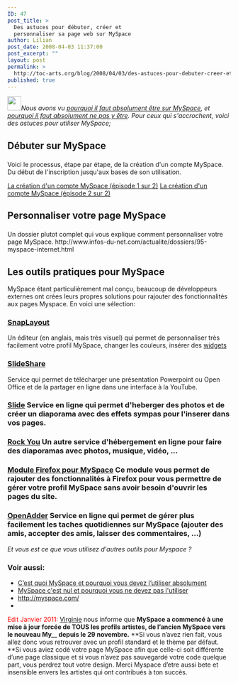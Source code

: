 ```yaml
---
ID: 47
post_title: >
  Des astuces pour débuter, créer et
  personnaliser sa page web sur MySpace
author: Lilian
post_date: 2008-04-03 11:37:00
post_excerpt: ""
layout: post
permalink: >
  http://toc-arts.org/blog/2008/04/03/des-astuces-pour-debuter-creer-et-personnaliser-sa-page-web-sur-myspace/
published: true
---
```

*[<img class="alignleft size-full wp-image-9088" title="MySpace" src="http://toc-arts.org/blog/wp-content/uploads/2009/08/MySpace.png" alt="" width="31" height="32" />][1]Nous avons vu [pourquoi il faut absolument être sur MySpace][2], et [pourquoi il faut absolument ne pas y être][3]. Pour ceux qui s'accrochent, voici des astuces pour utiliser MySpace;* <h2 class="western">
  Débuter sur MySpace
</h2> Voici le processus, étape par étape, de la création d'un compte MySpace. Du début de l'inscription jusqu'aux bases de son utilisation. 

[La création d'un compte MySpace (épisode 1 sur 2)][4] [La création d'un compte MySpace (épisode 2 sur 2)][5] <h2 class="western">
  Personnaliser votre page MySpace
</h2> Un dossier plutot complet qui vous explique comment personnaliser votre page MySpace. http://www.infos-du-net.com/actualite/dossiers/95-myspace-internet.html 

<h2 class="western">
  Les outils pratiques pour MySpace
</h2> MySpace étant particulièrement mal conçu, beaucoup de développeurs externes ont crées leurs propres solutions pour rajouter des fonctionnalités aux pages Myspace. En voici une sélection: 

### [SnapLayout][6]

<p style="margin-bottom: 0cm;">
  Un éditeur (en anglais, mais très visuel) qui permet de personnaliser très facilement votre profil MySpace, changer les couleurs, insérer des <a href="http://toc-arts.org/blog/tag/widget/">widgets</a>
</p>

### [SlideShare][7]

<p style="margin-bottom: 0cm;">
  Service qui permet de télécharger une présentation Powerpoint ou Open Office et de la partager en ligne dans une interface à la YouTube.
</p>

### [Slide][8] Service en ligne qui permet d'heberger des photos et de créer un diaporama avec des effets sympas pour l'inserer dans vos pages. 

### [Rock You][9] Un autre service d'hébergement en ligne pour faire des diaporamas avec photos, musique, vidéo, ... 

### [ Module Firefox pour MySpace][10] Ce module vous permet de rajouter des fonctionnalités à Firefox pour vous permettre de gérer votre profil MySpace sans avoir besoin d'ouvrir les pages du site. 

### [OpenAdder][11] Service en ligne qui permet de gérer plus facilement les taches quotidiennes sur MySpace (ajouter des amis, accepter des amis, laisser des commentaires, ...) 

*Et vous est ce que vous utilisez d'autres outils pour Myspace ?* 
### Voir aussi:

*   [C’est quoi MySpace et pourquoi vous devez l’utiliser absolument][2]
*   [ MySpace c'est nul et pourquoi vous ne devez pas l'utiliser][3]
*   <http://myspace.com/>
*   

<span style="color: #ff0000;">Edit Janvier 2011:</span> [Virginie][12] nous informe que **MySpace a commencé à une mise à jour forcée de TOUS les profils artistes, de l’ancien MySpace vers le nouveau My__ depuis le 29 novembre.** **Si vous n’avez rien fait, vous allez donc vous retrouver avec un profil standard et le thème par défaut. **Si vous aviez codé votre page MySpace afin que celle-ci soit différente d’une page classique et si vous n’avez pas sauvegardé votre code quelque part, vous perdrez tout votre design. Merci Myspace d’etre aussi bete et insensible envers les artistes qui ont contribués à ton succès.

 [1]: http://toc-arts.org/blog/wp-content/uploads/2009/08/MySpace.png
 [2]: http://toc-arts.org/blog/2008/04/03/artistes-20-cest-quoi-myspace-et-pourquoi-vous-devez-lutiliser-absolument/
 [3]: http://toc-arts.org/blog/2008/04/03/artistes-20-pourquoi-vous-devez-absolument-ne-pas-utiliser-myspace/
 [4]: http://myspacetv.com/index.cfm?fuseaction=vids.individual&videoid=10797935
 [5]: http://myspacetv.com/index.cfm?fuseaction=vids.individual&videoid=10868490
 [6]: http://snaplayout.com/
 [7]: http://www.slideshare.net/
 [8]: http://slide.com
 [9]: http://rockyou.com/
 [10]: https://addons.mozilla.org/en-US/firefox/addon/2895
 [11]: http://www.openadder.com/
 [12]: http://virginieberger.com/2010/12/gaffe-upgrade-force-des-profils-myspace/